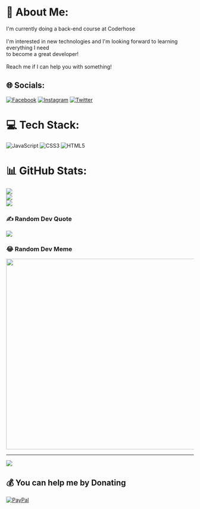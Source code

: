 # 💫 About Me:
I'm currently doing a back-end course at Coderhose<br><br>I'm interested in new technologies and I'm looking forward to learning everything I need<br>to become a great developer!<br><br>Reach me if I can help you with something!


## 🌐 Socials:
[![Facebook](https://img.shields.io/badge/Facebook-%231877F2.svg?logo=Facebook&logoColor=white)](https://facebook.com/TomasBiasutti) [![Instagram](https://img.shields.io/badge/Instagram-%23E4405F.svg?logo=Instagram&logoColor=white)](https://instagram.com/TomiBiasutti) [![Twitter](https://img.shields.io/badge/Twitter-%231DA1F2.svg?logo=Twitter&logoColor=white)](https://twitter.com/@Tomibiasutti) 

# 💻 Tech Stack:
![JavaScript](https://img.shields.io/badge/javascript-%23323330.svg?style=for-the-badge&logo=javascript&logoColor=%23F7DF1E) ![CSS3](https://img.shields.io/badge/css3-%231572B6.svg?style=for-the-badge&logo=css3&logoColor=white) ![HTML5](https://img.shields.io/badge/html5-%23E34F26.svg?style=for-the-badge&logo=html5&logoColor=white)
# 📊 GitHub Stats:
![](https://github-readme-stats.vercel.app/api?username=Topo81&theme=nightowl&hide_border=false&include_all_commits=false&count_private=false)<br/>
![](https://github-readme-streak-stats.herokuapp.com/?user=Topo81&theme=nightowl&hide_border=false)<br/>
![](https://github-readme-stats.vercel.app/api/top-langs/?username=Topo81&theme=nightowl&hide_border=false&include_all_commits=false&count_private=false&layout=compact)

### ✍️ Random Dev Quote
![](https://quotes-github-readme.vercel.app/api?type=horizontal&theme=radical)

### 😂 Random Dev Meme
<img src="https://random-memer.herokuapp.com/" width="512px"/>

---
[![](https://visitcount.itsvg.in/api?id=Topo81&icon=0&color=1)](https://visitcount.itsvg.in)

  ## 💰 You can help me by Donating
  [![PayPal](https://img.shields.io/badge/PayPal-00457C?style=for-the-badge&logo=paypal&logoColor=white)](https://paypal.me/biasu91@hotmail.com) 

  <!-- Proudly created with GPRM ( https://gprm.itsvg.in ) -->
  

